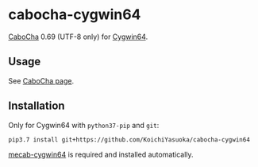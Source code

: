 # cabocha-cygwin64

[CaboCha](https://github.com/taku910/cabocha) 0.69 (UTF-8 only) for [Cygwin64](https://www.cygwin.com/).

## Usage

See [CaboCha page](http://taku910.github.io/cabocha/).

## Installation

Only for Cygwin64 with `python37-pip` and `git`:

```sh
pip3.7 install git+https://github.com/KoichiYasuoka/cabocha-cygwin64
```

[mecab-cygwin64](https://github.com/KoichiYasuoka/mecab-cygwin64) is required and installed automatically.

